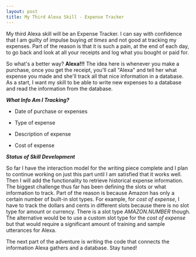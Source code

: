 ```yaml
---
layout: post
title: My Third Alexa Skill - Expense Tracker
---
```


My third Alexa skill will be an Expense Tracker. I can say with confidence that I am guilty of impulse buying *at times* and not good at tracking my expenses. Part of the reason is that it is such a pain, at the end of each day, to go back and look at all your receipts and log what you bought or paid for.

So what's a better way? **Alexa!!!** The idea here is whenever you make a purchase, once you get the receipt, you'll call "Alexa" and tell her what expense you made and she'll track all that nice information in a database. As a start, I want my skill to be able to write new expenses to a database and read the information from the database.

***What Info Am I Tracking?***

* Date of purchase or expenses

* Type of expense

* Description of expense

* Cost of expense

***Status of Skill Development***

So far I have the interaction model for the writing piece complete and I plan to continue working on just this part until I am satisfied that it works well. Then I will add the functionality to retrieve historical expense information. The biggest challenge thus far has been defining the slots or what information to track. Part of the reason is because Amazon has only a certain number of built-in slot types. For example, for *cost of expense*, I have to track the dollars and cents in different slots because there is no slot type for amount or currency. There is a slot type *AMAZON.NUMBER* though. The alternative would be to use a custom slot type for the *cost of expense* but that would require a significant amount of training and sample utterances for Alexa.

The next part of the adventure is writing the code that connects the information Alexa gathers and a database. Stay tuned!
